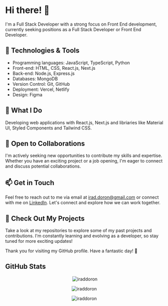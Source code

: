 # Hi there! 👋

I'm a Full Stack Developer with a strong focus on Front End development, currently seeking positions as a Full Stack Developer or Front End Developer.

## 🔧 Technologies & Tools

- Programming languages: JavaScript, TypeScript, Python
- Front-end: HTML, CSS, React.js, Next.js
- Back-end: Node.js, Express.js
- Databases: MongoDB
- Version Control: Git, GitHub
- Deployment: Vercel, Netlify
- Design: Figma

## 🚀 What I Do

Developing web applications with React.js, Next.js and libriaries like Material UI, Styled Components and Tailwind CSS.

## 🌱 Open to Collaborations

I'm actively seeking new opportunities to contribute my skills and expertise. Whether you have an exciting project or a job opening, I'm eager to connect and discuss potential collaborations.

## 📫 Get in Touch

Feel free to reach out to me via email at irad.doron@gmail.com or connect with me on [LinkedIn](https://www.linkedin.com/in/irad-doron/). Let's connect and explore how we can work together.

## 📝 Check Out My Projects

Take a look at my repositories to explore some of my past projects and contributions. I'm constantly learning and evolving as a developer, so stay tuned for more exciting updates!

Thank you for visiting my GitHub profile. Have a fantastic day! 🌟

## GitHub Stats

<p position: absolute align="center">&nbsp;<img align="center" src="https://github-readme-stats.vercel.app/api?username=iraddoron&show_icons=true&locale=en" alt="iraddoron" /></p>

<p position: absolute align="center"><img align="center" src="https://github-readme-streak-stats.herokuapp.com/?user=iraddoron&" alt="iraddoron" /></p>
<p align="center"> <img src="https://komarev.com/ghpvc/?username=iraddoron&label=Profile%20views&color=0e75b6&style=flat" alt="iraddoron" /> </p>
